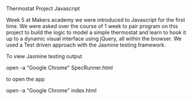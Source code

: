 Thermostat Project Javascript

Week 5 at Makers academy we were introduced to Javascript for the first time. We were asked over the course of 1 week to pair program on this project to build the logic to model a simple thermostat and learn to hook it up to a dynamic visual interface using jQuery, all within the browser. We used a Test driven approach with the Jasmine testing framework.

To view Jasmine testing output

open -a "Google Chrome" SpecRunner.html

to open the app

open -a "Google Chrome" index.html
